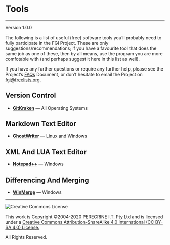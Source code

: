 # Tools

---

Version 1.0.0

The following is a list of useful (free) software tools you&rsquo;ll probably need to fully participate in the FGI Project. These are only suggestions/recommendations; if you have a favourite tool that does the same job as one of these, then by all means, use the program you are more comfotable with (and perhaps suggest it here in this list as well).

If you have any further questions or require any further help, please see the Project&rsquo;s [FAQs](FAQs.md) Document, or don&rsquo;t hesitate to email the Project on <fgi@freelists.org>.

## Version Control

- [**GitKraken**](https://www.gitkraken.com/invite/dDzS6Skp) &mdash; All Operating Systems

## Markdown Text Editor

- [**GhostWriter**](https://github.com/wereturtle/ghostwriter) &mdash; Linux and Windows

## XML And LUA Text Editor

- [**Notepad++**](https://notepad-plus-plus.org/download) &mdash; Windows

## Differencing And Merging

- [**WinMerge**](http://winmerge.org/downloads/) &mdash; Windows

---

![Creative Commons License](https://i.creativecommons.org/l/by-sa/4.0/88x31.png "Creative Commons License")

This work is Copyright &copy;2004-2020 PEREGRINE I.T. Pty Ltd and is licensed under a [Creative Commons Attribution-ShareAlike 4.0 International (CC BY-SA 4.0) License.](https://creativecommons.org/licenses/by-sa/4.0/)

All Rights Reserved.

